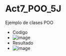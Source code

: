 # Act7_POO_5J
Ejemplo de clases POO
- Codigo
- ![image](https://github.com/user-attachments/assets/b528f86e-a835-4d59-a702-a9b67d31b319)
- Resultado
- ![image](https://github.com/user-attachments/assets/1cfd8eb5-f9f0-4fad-835b-445fc5b58d87)

 
